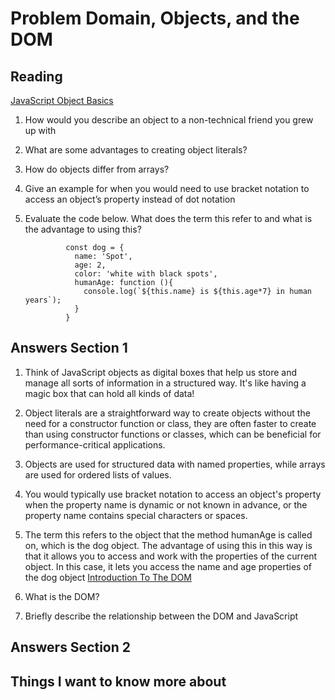 # Problem Domain, Objects, and the DOM

## Reading

[JavaScript Object Basics](https://canvas.instructure.com/courses/7890511/discussion_topics/19821041)

1. How would you describe an object to a non-technical friend you grew up with
2. What are some advantages to creating object literals?
3. How do objects differ from arrays?
4. Give an example for when you would need to use bracket notation to access an object’s property instead of dot notation
5. Evaluate the code below. What does the term this refer to and what is the advantage to using this?

                const dog = {
                  name: 'Spot',
                  age: 2,
                  color: 'white with black spots',
                  humanAge: function (){
                    console.log(`${this.name} is ${this.age*7} in human years`);
                  }
                }

## Answers Section 1
1. Think of JavaScript objects as digital boxes that help us store and manage all sorts of information in a structured way. It's like having a magic box that can hold all kinds of data!
2. Object literals are a straightforward way to create objects without the need for a constructor function or class, they  are often faster to create than using constructor functions or classes, which can be beneficial for performance-critical applications.
3. Objects are used for structured data with named properties, while arrays are used for ordered lists of values.
4. You would typically use bracket notation to access an object's property when the property name is dynamic or not known in advance, or the property name contains special characters or spaces.
5.  The term this refers to the object that the method humanAge is called on, which is the dog object. The advantage of using this in this way is that it allows you to access and work with the properties of the current object. In this case, it lets you access the name and age properties of the dog object
[Introduction To The DOM](https://developer.mozilla.org/en-US/docs/Web/API/Document_Object_Model/Introduction)

1. What is the DOM?
2. Briefly describe the relationship between the DOM and JavaScript

## Answers Section 2


## Things I want to know more about
